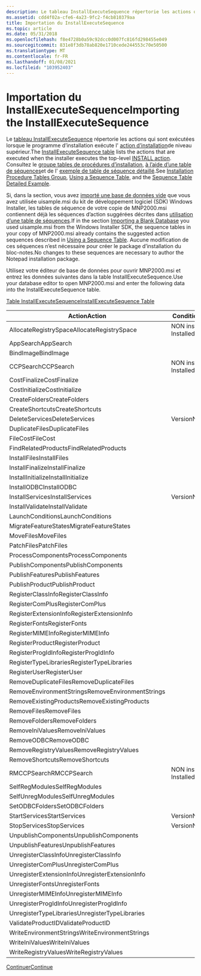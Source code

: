 ```yaml
---
description: Le tableau InstallExecuteSequence répertorie les actions qui sont exécutées lorsque le programme d’installation exécute l’action d’installation de niveau supérieur. Consultez le groupe tables de procédures d’installation, à l’aide d’une table de séquences et de l’exemple de table de séquence détaillé.
ms.assetid: cdd4f02a-cfe6-4a23-9fc2-f4cb810379aa
title: Importation du InstallExecuteSequence
ms.topic: article
ms.date: 05/31/2018
ms.openlocfilehash: f8e4728b0a59c92dcc0d007fc816fd298455e049
ms.sourcegitcommit: 831e8f3db78ab820e1710cede244553c70e50500
ms.translationtype: MT
ms.contentlocale: fr-FR
ms.lasthandoff: 01/08/2021
ms.locfileid: "103952403"
---
```

# <a name="importing-the-installexecutesequence"></a><span data-ttu-id="c396f-104">Importation du InstallExecuteSequence</span><span class="sxs-lookup"><span data-stu-id="c396f-104">Importing the InstallExecuteSequence</span></span>

<span data-ttu-id="c396f-105">Le [tableau InstallExecuteSequence](installexecutesequence-table.md) répertorie les actions qui sont exécutées lorsque le programme d’installation exécute l' [action d’installation](install-action.md)de niveau supérieur.</span><span class="sxs-lookup"><span data-stu-id="c396f-105">The [InstallExecuteSequence table](installexecutesequence-table.md) lists the actions that are executed when the installer executes the top-level [INSTALL action](install-action.md).</span></span> <span data-ttu-id="c396f-106">Consultez le [groupe tables de procédures d’installation](installation-procedure-tables-group.md), [à l’aide d’une table de séquences](using-a-sequence-table.md)et de l' [exemple de table de séquence détaillé](sequence-table-detailed-example.md).</span><span class="sxs-lookup"><span data-stu-id="c396f-106">See [Installation Procedure Tables Group](installation-procedure-tables-group.md), [Using a Sequence Table](using-a-sequence-table.md), and the [Sequence Table Detailed Example](sequence-table-detailed-example.md).</span></span>

<span data-ttu-id="c396f-107">Si, dans la section, vous avez [importé une base de données vide](importing-a-blank-database.md) que vous avez utilisée uisample.msi du kit de développement logiciel (SDK) Windows Installer, les tables de séquence de votre copie de MNP2000.msi contiennent déjà les séquences d’action suggérées décrites dans [utilisation d’une table de séquences](using-a-sequence-table.md).</span><span class="sxs-lookup"><span data-stu-id="c396f-107">If in the section [Importing a Blank Database](importing-a-blank-database.md) you used uisample.msi from the Windows Installer SDK, the sequence tables in your copy of MNP2000.msi already contains the suggested action sequences described in [Using a Sequence Table](using-a-sequence-table.md).</span></span> <span data-ttu-id="c396f-108">Aucune modification de ces séquences n’est nécessaire pour créer le package d’installation du bloc-notes.</span><span class="sxs-lookup"><span data-stu-id="c396f-108">No changes to these sequences are necessary to author the Notepad installation package.</span></span>

<span data-ttu-id="c396f-109">Utilisez votre éditeur de base de données pour ouvrir MNP2000.msi et entrez les données suivantes dans la table InstallExecuteSequence.</span><span class="sxs-lookup"><span data-stu-id="c396f-109">Use your database editor to open MNP2000.msi and enter the following data into the InstallExecuteSequence table.</span></span>

[<span data-ttu-id="c396f-110">Table InstallExecuteSequence</span><span class="sxs-lookup"><span data-stu-id="c396f-110">InstallExecuteSequence Table</span></span>](installexecutesequence-table.md)



| <span data-ttu-id="c396f-111">Action</span><span class="sxs-lookup"><span data-stu-id="c396f-111">Action</span></span>                   | <span data-ttu-id="c396f-112">Condition</span><span class="sxs-lookup"><span data-stu-id="c396f-112">Condition</span></span>     | <span data-ttu-id="c396f-113">Séquence</span><span class="sxs-lookup"><span data-stu-id="c396f-113">Sequence</span></span> |
|--------------------------|---------------|----------|
| <span data-ttu-id="c396f-114">AllocateRegistrySpace</span><span class="sxs-lookup"><span data-stu-id="c396f-114">AllocateRegistrySpace</span></span>    | <span data-ttu-id="c396f-115">NON installé</span><span class="sxs-lookup"><span data-stu-id="c396f-115">NOT Installed</span></span> | <span data-ttu-id="c396f-116">1550</span><span class="sxs-lookup"><span data-stu-id="c396f-116">1550</span></span>     |
| <span data-ttu-id="c396f-117">AppSearch</span><span class="sxs-lookup"><span data-stu-id="c396f-117">AppSearch</span></span>                |               | <span data-ttu-id="c396f-118">400</span><span class="sxs-lookup"><span data-stu-id="c396f-118">400</span></span>      |
| <span data-ttu-id="c396f-119">BindImage</span><span class="sxs-lookup"><span data-stu-id="c396f-119">BindImage</span></span>                |               | <span data-ttu-id="c396f-120">4300</span><span class="sxs-lookup"><span data-stu-id="c396f-120">4300</span></span>     |
| <span data-ttu-id="c396f-121">CCPSearch</span><span class="sxs-lookup"><span data-stu-id="c396f-121">CCPSearch</span></span>                | <span data-ttu-id="c396f-122">NON installé</span><span class="sxs-lookup"><span data-stu-id="c396f-122">NOT Installed</span></span> | <span data-ttu-id="c396f-123">500</span><span class="sxs-lookup"><span data-stu-id="c396f-123">500</span></span>      |
| <span data-ttu-id="c396f-124">CostFinalize</span><span class="sxs-lookup"><span data-stu-id="c396f-124">CostFinalize</span></span>             |               | <span data-ttu-id="c396f-125">1 000</span><span class="sxs-lookup"><span data-stu-id="c396f-125">1000</span></span>     |
| <span data-ttu-id="c396f-126">CostInitialize</span><span class="sxs-lookup"><span data-stu-id="c396f-126">CostInitialize</span></span>           |               | <span data-ttu-id="c396f-127">800</span><span class="sxs-lookup"><span data-stu-id="c396f-127">800</span></span>      |
| <span data-ttu-id="c396f-128">CreateFolders</span><span class="sxs-lookup"><span data-stu-id="c396f-128">CreateFolders</span></span>            |               | <span data-ttu-id="c396f-129">3700</span><span class="sxs-lookup"><span data-stu-id="c396f-129">3700</span></span>     |
| <span data-ttu-id="c396f-130">CreateShortcuts</span><span class="sxs-lookup"><span data-stu-id="c396f-130">CreateShortcuts</span></span>          |               | <span data-ttu-id="c396f-131">4500</span><span class="sxs-lookup"><span data-stu-id="c396f-131">4500</span></span>     |
| <span data-ttu-id="c396f-132">DeleteServices</span><span class="sxs-lookup"><span data-stu-id="c396f-132">DeleteServices</span></span>           | <span data-ttu-id="c396f-133">VersionNT</span><span class="sxs-lookup"><span data-stu-id="c396f-133">VersionNT</span></span>     | <span data-ttu-id="c396f-134">2000</span><span class="sxs-lookup"><span data-stu-id="c396f-134">2000</span></span>     |
| <span data-ttu-id="c396f-135">DuplicateFiles</span><span class="sxs-lookup"><span data-stu-id="c396f-135">DuplicateFiles</span></span>           |               | <span data-ttu-id="c396f-136">4210</span><span class="sxs-lookup"><span data-stu-id="c396f-136">4210</span></span>     |
| <span data-ttu-id="c396f-137">FileCost</span><span class="sxs-lookup"><span data-stu-id="c396f-137">FileCost</span></span>                 |               | <span data-ttu-id="c396f-138">900</span><span class="sxs-lookup"><span data-stu-id="c396f-138">900</span></span>      |
| <span data-ttu-id="c396f-139">FindRelatedProducts</span><span class="sxs-lookup"><span data-stu-id="c396f-139">FindRelatedProducts</span></span>      |               | <span data-ttu-id="c396f-140">200</span><span class="sxs-lookup"><span data-stu-id="c396f-140">200</span></span>      |
| <span data-ttu-id="c396f-141">InstallFiles</span><span class="sxs-lookup"><span data-stu-id="c396f-141">InstallFiles</span></span>             |               | <span data-ttu-id="c396f-142">4000</span><span class="sxs-lookup"><span data-stu-id="c396f-142">4000</span></span>     |
| <span data-ttu-id="c396f-143">InstallFinalize</span><span class="sxs-lookup"><span data-stu-id="c396f-143">InstallFinalize</span></span>          |               | <span data-ttu-id="c396f-144">6600</span><span class="sxs-lookup"><span data-stu-id="c396f-144">6600</span></span>     |
| <span data-ttu-id="c396f-145">InstallInitialize</span><span class="sxs-lookup"><span data-stu-id="c396f-145">InstallInitialize</span></span>        |               | <span data-ttu-id="c396f-146">1500</span><span class="sxs-lookup"><span data-stu-id="c396f-146">1500</span></span>     |
| <span data-ttu-id="c396f-147">InstallODBC</span><span class="sxs-lookup"><span data-stu-id="c396f-147">InstallODBC</span></span>              |               | <span data-ttu-id="c396f-148">5400</span><span class="sxs-lookup"><span data-stu-id="c396f-148">5400</span></span>     |
| <span data-ttu-id="c396f-149">InstallServices</span><span class="sxs-lookup"><span data-stu-id="c396f-149">InstallServices</span></span>          | <span data-ttu-id="c396f-150">VersionNT</span><span class="sxs-lookup"><span data-stu-id="c396f-150">VersionNT</span></span>     | <span data-ttu-id="c396f-151">5800</span><span class="sxs-lookup"><span data-stu-id="c396f-151">5800</span></span>     |
| <span data-ttu-id="c396f-152">InstallValidate</span><span class="sxs-lookup"><span data-stu-id="c396f-152">InstallValidate</span></span>          |               | <span data-ttu-id="c396f-153">1400</span><span class="sxs-lookup"><span data-stu-id="c396f-153">1400</span></span>     |
| <span data-ttu-id="c396f-154">LaunchConditions</span><span class="sxs-lookup"><span data-stu-id="c396f-154">LaunchConditions</span></span>         |               | <span data-ttu-id="c396f-155">100</span><span class="sxs-lookup"><span data-stu-id="c396f-155">100</span></span>      |
| <span data-ttu-id="c396f-156">MigrateFeatureStates</span><span class="sxs-lookup"><span data-stu-id="c396f-156">MigrateFeatureStates</span></span>     |               | <span data-ttu-id="c396f-157">1200</span><span class="sxs-lookup"><span data-stu-id="c396f-157">1200</span></span>     |
| <span data-ttu-id="c396f-158">MoveFiles</span><span class="sxs-lookup"><span data-stu-id="c396f-158">MoveFiles</span></span>                |               | <span data-ttu-id="c396f-159">3 800</span><span class="sxs-lookup"><span data-stu-id="c396f-159">3800</span></span>     |
| <span data-ttu-id="c396f-160">PatchFiles</span><span class="sxs-lookup"><span data-stu-id="c396f-160">PatchFiles</span></span>               |               | <span data-ttu-id="c396f-161">4090</span><span class="sxs-lookup"><span data-stu-id="c396f-161">4090</span></span>     |
| <span data-ttu-id="c396f-162">ProcessComponents</span><span class="sxs-lookup"><span data-stu-id="c396f-162">ProcessComponents</span></span>        |               | <span data-ttu-id="c396f-163">1 600</span><span class="sxs-lookup"><span data-stu-id="c396f-163">1600</span></span>     |
| <span data-ttu-id="c396f-164">PublishComponents</span><span class="sxs-lookup"><span data-stu-id="c396f-164">PublishComponents</span></span>        |               | <span data-ttu-id="c396f-165">6200</span><span class="sxs-lookup"><span data-stu-id="c396f-165">6200</span></span>     |
| <span data-ttu-id="c396f-166">PublishFeatures</span><span class="sxs-lookup"><span data-stu-id="c396f-166">PublishFeatures</span></span>          |               | <span data-ttu-id="c396f-167">6300</span><span class="sxs-lookup"><span data-stu-id="c396f-167">6300</span></span>     |
| <span data-ttu-id="c396f-168">PublishProduct</span><span class="sxs-lookup"><span data-stu-id="c396f-168">PublishProduct</span></span>           |               | <span data-ttu-id="c396f-169">6 400</span><span class="sxs-lookup"><span data-stu-id="c396f-169">6400</span></span>     |
| <span data-ttu-id="c396f-170">RegisterClassInfo</span><span class="sxs-lookup"><span data-stu-id="c396f-170">RegisterClassInfo</span></span>        |               | <span data-ttu-id="c396f-171">4600</span><span class="sxs-lookup"><span data-stu-id="c396f-171">4600</span></span>     |
| <span data-ttu-id="c396f-172">RegisterComPlus</span><span class="sxs-lookup"><span data-stu-id="c396f-172">RegisterComPlus</span></span>          |               | <span data-ttu-id="c396f-173">5700</span><span class="sxs-lookup"><span data-stu-id="c396f-173">5700</span></span>     |
| <span data-ttu-id="c396f-174">RegisterExtensionInfo</span><span class="sxs-lookup"><span data-stu-id="c396f-174">RegisterExtensionInfo</span></span>    |               | <span data-ttu-id="c396f-175">4700</span><span class="sxs-lookup"><span data-stu-id="c396f-175">4700</span></span>     |
| <span data-ttu-id="c396f-176">RegisterFonts</span><span class="sxs-lookup"><span data-stu-id="c396f-176">RegisterFonts</span></span>            |               | <span data-ttu-id="c396f-177">5300</span><span class="sxs-lookup"><span data-stu-id="c396f-177">5300</span></span>     |
| <span data-ttu-id="c396f-178">RegisterMIMEInfo</span><span class="sxs-lookup"><span data-stu-id="c396f-178">RegisterMIMEInfo</span></span>         |               | <span data-ttu-id="c396f-179">4900</span><span class="sxs-lookup"><span data-stu-id="c396f-179">4900</span></span>     |
| <span data-ttu-id="c396f-180">RegisterProduct</span><span class="sxs-lookup"><span data-stu-id="c396f-180">RegisterProduct</span></span>          |               | <span data-ttu-id="c396f-181">6100</span><span class="sxs-lookup"><span data-stu-id="c396f-181">6100</span></span>     |
| <span data-ttu-id="c396f-182">RegisterProgIdInfo</span><span class="sxs-lookup"><span data-stu-id="c396f-182">RegisterProgIdInfo</span></span>       |               | <span data-ttu-id="c396f-183">4 800</span><span class="sxs-lookup"><span data-stu-id="c396f-183">4800</span></span>     |
| <span data-ttu-id="c396f-184">RegisterTypeLibraries</span><span class="sxs-lookup"><span data-stu-id="c396f-184">RegisterTypeLibraries</span></span>    |               | <span data-ttu-id="c396f-185">5500</span><span class="sxs-lookup"><span data-stu-id="c396f-185">5500</span></span>     |
| <span data-ttu-id="c396f-186">RegisterUser</span><span class="sxs-lookup"><span data-stu-id="c396f-186">RegisterUser</span></span>             |               | <span data-ttu-id="c396f-187">6000</span><span class="sxs-lookup"><span data-stu-id="c396f-187">6000</span></span>     |
| <span data-ttu-id="c396f-188">RemoveDuplicateFiles</span><span class="sxs-lookup"><span data-stu-id="c396f-188">RemoveDuplicateFiles</span></span>     |               | <span data-ttu-id="c396f-189">3400</span><span class="sxs-lookup"><span data-stu-id="c396f-189">3400</span></span>     |
| <span data-ttu-id="c396f-190">RemoveEnvironmentStrings</span><span class="sxs-lookup"><span data-stu-id="c396f-190">RemoveEnvironmentStrings</span></span> |               | <span data-ttu-id="c396f-191">3300</span><span class="sxs-lookup"><span data-stu-id="c396f-191">3300</span></span>     |
| <span data-ttu-id="c396f-192">RemoveExistingProducts</span><span class="sxs-lookup"><span data-stu-id="c396f-192">RemoveExistingProducts</span></span>   |               | <span data-ttu-id="c396f-193">6700</span><span class="sxs-lookup"><span data-stu-id="c396f-193">6700</span></span>     |
| <span data-ttu-id="c396f-194">RemoveFiles</span><span class="sxs-lookup"><span data-stu-id="c396f-194">RemoveFiles</span></span>              |               | <span data-ttu-id="c396f-195">3 500</span><span class="sxs-lookup"><span data-stu-id="c396f-195">3500</span></span>     |
| <span data-ttu-id="c396f-196">RemoveFolders</span><span class="sxs-lookup"><span data-stu-id="c396f-196">RemoveFolders</span></span>            |               | <span data-ttu-id="c396f-197">3600</span><span class="sxs-lookup"><span data-stu-id="c396f-197">3600</span></span>     |
| <span data-ttu-id="c396f-198">RemoveIniValues</span><span class="sxs-lookup"><span data-stu-id="c396f-198">RemoveIniValues</span></span>          |               | <span data-ttu-id="c396f-199">3100</span><span class="sxs-lookup"><span data-stu-id="c396f-199">3100</span></span>     |
| <span data-ttu-id="c396f-200">RemoveODBC</span><span class="sxs-lookup"><span data-stu-id="c396f-200">RemoveODBC</span></span>               |               | <span data-ttu-id="c396f-201">2 400</span><span class="sxs-lookup"><span data-stu-id="c396f-201">2400</span></span>     |
| <span data-ttu-id="c396f-202">RemoveRegistryValues</span><span class="sxs-lookup"><span data-stu-id="c396f-202">RemoveRegistryValues</span></span>     |               | <span data-ttu-id="c396f-203">2600</span><span class="sxs-lookup"><span data-stu-id="c396f-203">2600</span></span>     |
| <span data-ttu-id="c396f-204">RemoveShortcuts</span><span class="sxs-lookup"><span data-stu-id="c396f-204">RemoveShortcuts</span></span>          |               | <span data-ttu-id="c396f-205">3200</span><span class="sxs-lookup"><span data-stu-id="c396f-205">3200</span></span>     |
| <span data-ttu-id="c396f-206">RMCCPSearch</span><span class="sxs-lookup"><span data-stu-id="c396f-206">RMCCPSearch</span></span>              | <span data-ttu-id="c396f-207">NON installé</span><span class="sxs-lookup"><span data-stu-id="c396f-207">NOT Installed</span></span> | <span data-ttu-id="c396f-208">600</span><span class="sxs-lookup"><span data-stu-id="c396f-208">600</span></span>      |
| <span data-ttu-id="c396f-209">SelfRegModules</span><span class="sxs-lookup"><span data-stu-id="c396f-209">SelfRegModules</span></span>           |               | <span data-ttu-id="c396f-210">5600</span><span class="sxs-lookup"><span data-stu-id="c396f-210">5600</span></span>     |
| <span data-ttu-id="c396f-211">SelfUnregModules</span><span class="sxs-lookup"><span data-stu-id="c396f-211">SelfUnregModules</span></span>         |               | <span data-ttu-id="c396f-212">2 200</span><span class="sxs-lookup"><span data-stu-id="c396f-212">2200</span></span>     |
| <span data-ttu-id="c396f-213">SetODBCFolders</span><span class="sxs-lookup"><span data-stu-id="c396f-213">SetODBCFolders</span></span>           |               | <span data-ttu-id="c396f-214">1100</span><span class="sxs-lookup"><span data-stu-id="c396f-214">1100</span></span>     |
| <span data-ttu-id="c396f-215">StartServices</span><span class="sxs-lookup"><span data-stu-id="c396f-215">StartServices</span></span>            | <span data-ttu-id="c396f-216">VersionNT</span><span class="sxs-lookup"><span data-stu-id="c396f-216">VersionNT</span></span>     | <span data-ttu-id="c396f-217">5900</span><span class="sxs-lookup"><span data-stu-id="c396f-217">5900</span></span>     |
| <span data-ttu-id="c396f-218">StopServices</span><span class="sxs-lookup"><span data-stu-id="c396f-218">StopServices</span></span>             | <span data-ttu-id="c396f-219">VersionNT</span><span class="sxs-lookup"><span data-stu-id="c396f-219">VersionNT</span></span>     | <span data-ttu-id="c396f-220">1900</span><span class="sxs-lookup"><span data-stu-id="c396f-220">1900</span></span>     |
| <span data-ttu-id="c396f-221">UnpublishComponents</span><span class="sxs-lookup"><span data-stu-id="c396f-221">UnpublishComponents</span></span>      |               | <span data-ttu-id="c396f-222">1 700</span><span class="sxs-lookup"><span data-stu-id="c396f-222">1700</span></span>     |
| <span data-ttu-id="c396f-223">UnpublishFeatures</span><span class="sxs-lookup"><span data-stu-id="c396f-223">UnpublishFeatures</span></span>        |               | <span data-ttu-id="c396f-224">1800</span><span class="sxs-lookup"><span data-stu-id="c396f-224">1800</span></span>     |
| <span data-ttu-id="c396f-225">UnregisterClassInfo</span><span class="sxs-lookup"><span data-stu-id="c396f-225">UnregisterClassInfo</span></span>      |               | <span data-ttu-id="c396f-226">2700</span><span class="sxs-lookup"><span data-stu-id="c396f-226">2700</span></span>     |
| <span data-ttu-id="c396f-227">UnregisterComPlus</span><span class="sxs-lookup"><span data-stu-id="c396f-227">UnregisterComPlus</span></span>        |               | <span data-ttu-id="c396f-228">2100</span><span class="sxs-lookup"><span data-stu-id="c396f-228">2100</span></span>     |
| <span data-ttu-id="c396f-229">UnregisterExtensionInfo</span><span class="sxs-lookup"><span data-stu-id="c396f-229">UnregisterExtensionInfo</span></span>  |               | <span data-ttu-id="c396f-230">2 800</span><span class="sxs-lookup"><span data-stu-id="c396f-230">2800</span></span>     |
| <span data-ttu-id="c396f-231">UnregisterFonts</span><span class="sxs-lookup"><span data-stu-id="c396f-231">UnregisterFonts</span></span>          |               | <span data-ttu-id="c396f-232">2 500</span><span class="sxs-lookup"><span data-stu-id="c396f-232">2500</span></span>     |
| <span data-ttu-id="c396f-233">UnregisterMIMEInfo</span><span class="sxs-lookup"><span data-stu-id="c396f-233">UnregisterMIMEInfo</span></span>       |               | <span data-ttu-id="c396f-234">3000</span><span class="sxs-lookup"><span data-stu-id="c396f-234">3000</span></span>     |
| <span data-ttu-id="c396f-235">UnregisterProgIdInfo</span><span class="sxs-lookup"><span data-stu-id="c396f-235">UnregisterProgIdInfo</span></span>     |               | <span data-ttu-id="c396f-236">2900</span><span class="sxs-lookup"><span data-stu-id="c396f-236">2900</span></span>     |
| <span data-ttu-id="c396f-237">UnregisterTypeLibraries</span><span class="sxs-lookup"><span data-stu-id="c396f-237">UnregisterTypeLibraries</span></span>  |               | <span data-ttu-id="c396f-238">2300</span><span class="sxs-lookup"><span data-stu-id="c396f-238">2300</span></span>     |
| <span data-ttu-id="c396f-239">ValidateProductID</span><span class="sxs-lookup"><span data-stu-id="c396f-239">ValidateProductID</span></span>        |               | <span data-ttu-id="c396f-240">700</span><span class="sxs-lookup"><span data-stu-id="c396f-240">700</span></span>      |
| <span data-ttu-id="c396f-241">WriteEnvironmentStrings</span><span class="sxs-lookup"><span data-stu-id="c396f-241">WriteEnvironmentStrings</span></span>  |               | <span data-ttu-id="c396f-242">5200</span><span class="sxs-lookup"><span data-stu-id="c396f-242">5200</span></span>     |
| <span data-ttu-id="c396f-243">WriteIniValues</span><span class="sxs-lookup"><span data-stu-id="c396f-243">WriteIniValues</span></span>           |               | <span data-ttu-id="c396f-244">5100</span><span class="sxs-lookup"><span data-stu-id="c396f-244">5100</span></span>     |
| <span data-ttu-id="c396f-245">WriteRegistryValues</span><span class="sxs-lookup"><span data-stu-id="c396f-245">WriteRegistryValues</span></span>      |               | <span data-ttu-id="c396f-246">5 000</span><span class="sxs-lookup"><span data-stu-id="c396f-246">5000</span></span>     |



 

[<span data-ttu-id="c396f-247">Continuer</span><span class="sxs-lookup"><span data-stu-id="c396f-247">Continue</span></span>](importing-the-installuisequence.md)

 

 



